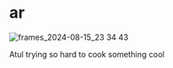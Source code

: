 # ar
![frames_2024-08-15_23 34 43](https://github.com/user-attachments/assets/64da9cc7-ab31-4aac-8cef-4b5c53c8837a)

Atul trying so hard to cook something cool
